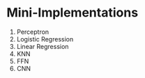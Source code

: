 # Mini-Implementations
1. Perceptron
2. Logistic Regression
3. Linear Regression
4. KNN
5. FFN
6. CNN